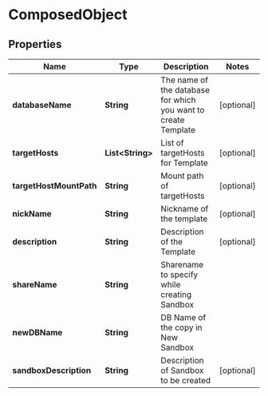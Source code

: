 
# ComposedObject

## Properties
Name | Type | Description | Notes
------------ | ------------- | ------------- | -------------
**databaseName** | **String** | The name of the database for which you want to create Template |  [optional]
**targetHosts** | **List&lt;String&gt;** | List of targetHosts for Template |  [optional]
**targetHostMountPath** | **String** | Mount path of targetHosts |  [optional]
**nickName** | **String** | Nickname of the template |  [optional]
**description** | **String** | Description of the Template |  [optional]
**shareName** | **String** | Sharename to specify while creating Sandbox | 
**newDBName** | **String** | DB Name of the copy in New Sandbox | 
**sandboxDescription** | **String** | Description of Sandbox to be created |  [optional]



